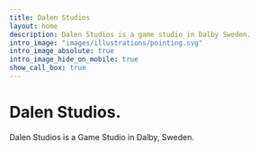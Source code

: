 ```yaml
---
title: Dalen Studios
layout: home
description: Dalen Studios is a game studio in Dalby Sweden.
intro_image: "images/illustrations/pointing.svg"
intro_image_absolute: true
intro_image_hide_on_mobile: true
show_call_box: true
---
```


# Dalen Studios.

Dalen Studios is a Game Studio in Dalby, Sweden.
